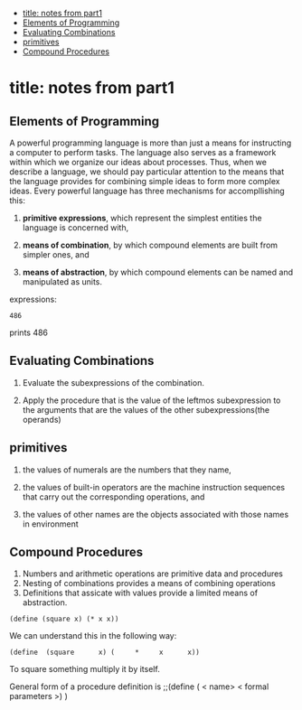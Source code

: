 <!--toc:start-->

- [title: notes from part1](#title-notes-from-part1)
- [Elements of Programming](#elements-of-programming)
- [Evaluating Combinations](#evaluating-combinations)
- [primitives](#primitives)
- [Compound Procedures](#compound-procedures)

<!--toc:end-->

# title: notes from part1

## Elements of Programming

A powerful programming language is more than just a means for instructing
a computer to perform tasks. The language also serves as a framework
within which we organize our ideas about processes.
Thus, when we describe a language, we should pay particular attention to the
means that the language provides for combining simple ideas to form more
complex ideas. Every powerful language has three mechanisms for accompllishing
this:

1. **primitive expressions**, which represent the simplest entities the
   language is concerned with,

1. **means of combination**, by which compound elements are built from simpler
   ones, and

1. **means of abstraction**, by which compound elements can be named and
   manipulated as units.

expressions:

```racket
486
```

prints 486

## Evaluating Combinations

1. Evaluate the subexpressions of the combination.

1. Apply the procedure that is the value of the leftmos subexpression
   to the arguments that are the values of the other subexpressions(the operands)

## primitives

1. the values of numerals are the numbers that they name,

1. the values of built-in operators are the machine instruction
   sequences that carry out the corresponding operations, and

1. the values of other names are the objects associated with those names in
   environment

## Compound Procedures

1. Numbers and arithmetic operations are primitive data and procedures
1. Nesting of combinations provides a means of combining operations
1. Definitions that assicate with values provide a limited means of abstraction.

```racket
(define (square x) (* x x))
```

We can understand this in the following way:

```racket
(define  (square      x) (     *     x      x))
```

To      square   something multiply it  by itself.

General form of a procedure definition is
;;(define ( \< name> \< formal parameters >)
    <body>)


